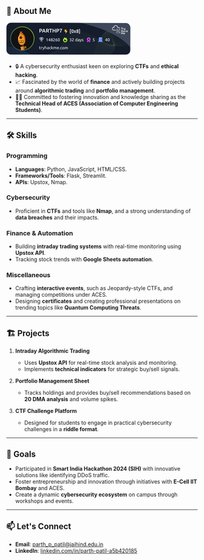
## 🚀 About Me  

<img src="https://github.com/Parthpatil7/Parthpatil7/blob/main/PARTHP07.png" alt="Your Image Badge" />

- 🔒 A cybersecurity enthusiast keen on exploring **CTFs** and **ethical hacking**.  
- 📈 Fascinated by the world of **finance** and actively building projects around **algorithmic trading** and **portfolio management**.    
- 🧑‍🏫 Committed to fostering innovation and knowledge sharing as the **Technical Head of ACES (Association of Computer Engineering Students)**.  

---

## 🛠️ Skills  

### Programming  
- **Languages**: Python, JavaScript, HTML/CSS.  
- **Frameworks/Tools**: Flask, Streamlit.  
- **APIs**: Upstox, Nmap.

### Cybersecurity  
- Proficient in **CTFs** and tools like **Nmap**, and a strong understanding of **data breaches** and their impacts.  

### Finance & Automation  
- Building **intraday trading systems** with real-time monitoring using **Upstox API**.  
- Tracking stock trends with **Google Sheets automation**.

### Miscellaneous  
- Crafting **interactive events**, such as Jeopardy-style CTFs, and managing competitions under ACES.  
- Designing **certificates** and creating professional presentations on trending topics like **Quantum Computing Threats**.  

---

## 🏗️ Projects  

1. **Intraday Algorithmic Trading**  
   - Uses **Upstox API** for real-time stock analysis and monitoring.  
   - Implements **technical indicators** for strategic buy/sell signals.  

2. **Portfolio Management Sheet**  
   - Tracks holdings and provides buy/sell recommendations based on **20 DMA analysis** and volume spikes.

3. **CTF Challenge Platform**  
   - Designed for students to engage in practical cybersecurity challenges in a **riddle format**.  

---

## 🌟 Goals  

- Participated in **Smart India Hackathon 2024 (SIH)** with innovative solutions like identifying DDoS traffic.  
- Foster entrepreneurship and innovation through initiatives with **E-Cell IIT Bombay** and ACES.  
- Create a dynamic **cybersecurity ecosystem** on campus through workshops and events.

---

## 📫 Let's Connect  

- **Email**: [parth_p_patil@jaihind.edu.in](mailto:parth_p_patil@jaihind.edu.in)  
- **LinkedIn**: [linkedin.com/in/parth-patil-a5b420185](https://www.linkedin.com/in/parth-patil-a5b420185/)
